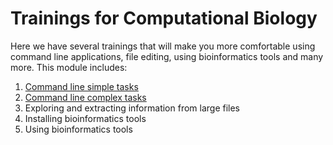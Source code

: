 # Trainings for Computational Biology

Here we have several trainings that will make you more comfortable using command line applications, file editing, using bioinformatics tools and many more. This module includes:

1. [Command line simple tasks](https://github.com/melisound/trainings/blob/main/command_line_basics.md)
2. [Command line complex tasks](https://github.com/melisound/trainings/blob/main/command_line_advanced.md)
3. Exploring and extracting information from large files
4. Installing bioinformatics tools
5. Using bioinformatics tools
